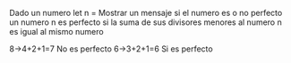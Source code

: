 Dado un numero let n =
Mostrar un mensaje si el numero es o no perfecto
un numero n es perfecto si la suma de sus divisores
menores al numero n es igual al mismo numero

8->4+2+1=7  No es perfecto
6->3+2+1=6  Si es perfecto
